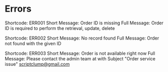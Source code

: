 # Errors

Shortcode: ERR001
Short Message: Order ID is missing
Full Message: Order ID is required to perform the retrieval, update, delete

Shortcode: ERR002
Short Message: No record found
Full Message: Order not found with the given ID

Shortcode: ERR003
Short Message: Order is not available right now
Full Message: Please contact the admin team at with Subject "Order service issue" scriptclump@gmail.com
